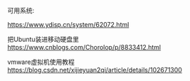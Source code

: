 可用系统: 

https://www.ydisp.cn/system/62072.html

把Ubuntu装进移动硬盘里
https://www.cnblogs.com/Chorolop/p/8833412.html


vmware虚拟机使用教程
https://blog.csdn.net/xijieyuan2qi/article/details/102671300